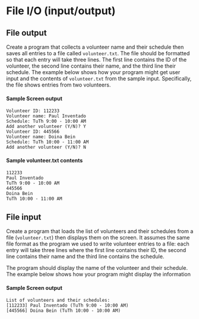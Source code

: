 # File I/O (input/output)
## File output
Create a program that collects a volunteer name and their schedule then saves all entries to a file called `volunteer.txt`. The file should be formatted so that each entry will take three lines. The first line contains the ID of the volunteer, the second line contains their name, and the third line their schedule. The example below shows how your program might get user input and the contents of `volunteer.txt` from the sample input. Specifically, the file shows entries from two volunteers.

#### Sample Screen output
```
Volunteer ID: 112233
Volunteer name: Paul Inventado
Schedule: TuTh 9:00 - 10:00 AM
Add another volunteer (Y/N)? Y
Volunteer ID: 445566
Volunteer name: Doina Bein
Schedule: TuTh 10:00 - 11:00 AM
Add another volunteer (Y/N)? N
```

#### Sample volunteer.txt contents
```
112233
Paul Inventado
TuTh 9:00 - 10:00 AM
445566
Doina Bein
TuTh 10:00 - 11:00 AM
```
## File input
Create a program that loads the list of volunteers and their schedules from a file (`volunteer.txt`) then displays them on the screen. It assumes the same file format as the program we used to write volunteer entries to a file: each entry will take three lines where the first line contains their ID, the second line contains their name and the third line contains the schedule.

The program should display the name of the volunteer and their schedule. The example below shows how your program might display the information

#### Sample Screen output
```
List of volunteers and their schedules:
[112233] Paul Inventado (TuTh 9:00 - 10:00 AM)
[445566] Doina Bein (TuTh 10:00 - 10:00 AM)
```
